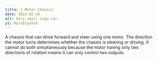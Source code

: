 ```yaml
---
title: 1 Motor Chassis
date: 2023-02-26
alt: Very small Lego car.
yt: MsrcEtyaYnk
---
```


A chassis that can drive forward and steer using one motor. The direction the motor turns determines whether the chassis is steering or driving. It cannot do both simultaneously because the motor having only two directions of rotation means it can only control two outputs.
